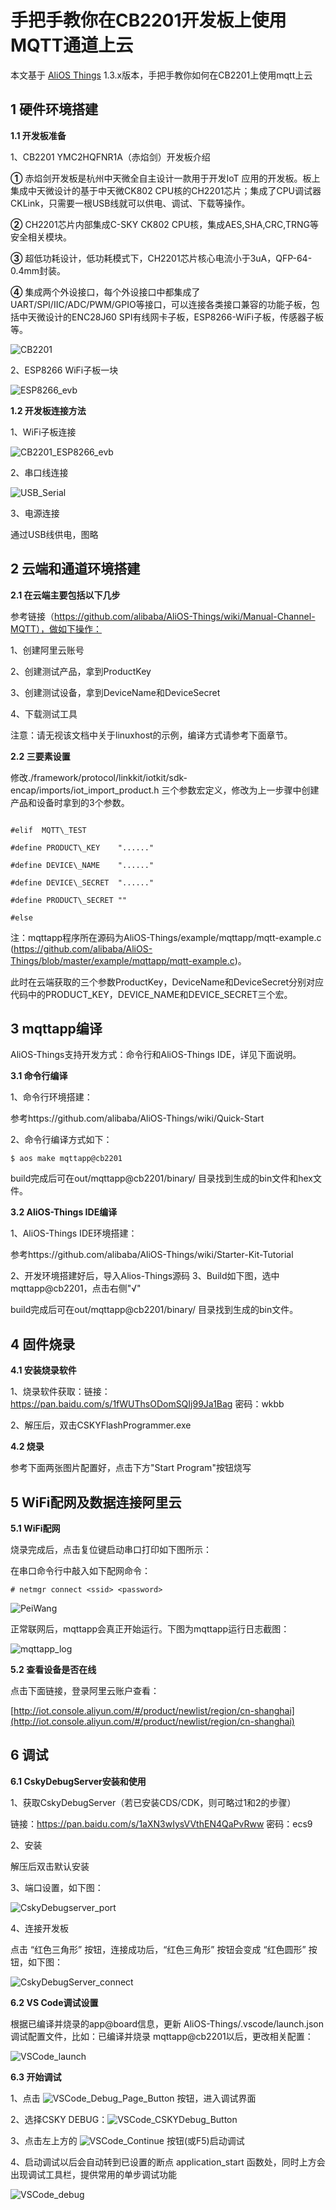 # 手把手教你在CB2201开发板上使用MQTT通道上云

本文基于 [AliOS Things](https://github.com/alibaba/AliOS-Things) 1.3.x版本，手把手教你如何在CB2201上使用mqtt上云

## **1 硬件环境搭建**

**1.1 开发板准备**

1、CB2201 YMC2HQFNR1A（赤焰剑）开发板介绍

**①** 赤焰剑开发板是杭州中天微全自主设计一款用于开发IoT 应用的开发板。板上集成中天微设计的基于中天微CK802 CPU核的CH2201芯片；集成了CPU调试器CKLink，只需要一根USB线就可以供电、调试、下载等操作。

**②** CH2201芯片内部集成C-SKY CK802 CPU核，集成AES,SHA,CRC,TRNG等安全相关模块。

**③** 超低功耗设计，低功耗模式下，CH2201芯片核心电流小于3uA，QFP-64-0.4mm封装。

**④** 集成两个外设接口，每个外设接口中都集成了UART/SPI/IIC/ADC/PWM/GPIO等接口，可以连接各类接口兼容的功能子板，包括中天微设计的ENC28J60 SPI有线网卡子板，ESP8266-WiFi子板，传感器子板等。

![CB2201](https://raw.githubusercontent.com/chenlf123/MarkdownPhotos/master/AliOS-Things/CB2201.png)

2、ESP8266 WiFi子板一块

![ESP8266_evb](https://raw.githubusercontent.com/chenlf123/MarkdownPhotos/master/AliOS-Things/ESP8266_evb.png)

**1.2 开发板连接方法**

1、WiFi子板连接

![CB2201_ESP8266_evb](https://raw.githubusercontent.com/chenlf123/MarkdownPhotos/master/AliOS-Things/CB2201_ESP8266_evb.png)

2、串口线连接

![USB_Serial](https://raw.githubusercontent.com/chenlf123/MarkdownPhotos/master/AliOS-Things/USB_Serial.png)

3、电源连接

通过USB线供电，图略

## **2 云端和通道环境搭建**

**2.1 在云端主要包括以下几步**

参考链接（https://github.com/alibaba/AliOS-Things/wiki/Manual-Channel-MQTT），做如下操作：

1、创建阿里云账号

2、创建测试产品，拿到ProductKey

3、创建测试设备，拿到DeviceName和DeviceSecret

4、下载测试工具

注意：请无视该文档中关于linuxhost的示例，编译方式请参考下面章节。

**2.2 三要素设置**

修改./framework/protocol/linkkit/iotkit/sdk-encap/imports/iot\_import\_product.h 三个参数宏定义，修改为上一步骤中创建产品和设备时拿到的3个参数。

```

#elif  MQTT\_TEST

#define PRODUCT\_KEY    "......"

#define DEVICE\_NAME    "......"

#define DEVICE\_SECRET  "......"

#define PRODUCT\_SECRET ""

#else

```

注：mqttapp程序所在源码为AliOS-Things/example/mqttapp/mqtt-example.c (https://github.com/alibaba/AliOS-Things/blob/master/example/mqttapp/mqtt-example.c)。

此时在云端获取的三个参数ProductKey，DeviceName和DeviceSecret分别对应代码中的PRODUCT\_KEY，DEVICE\_NAME和DEVICE\_SECRET三个宏。

## **3 mqttapp编译**

AliOS-Things支持开发方式：命令行和AliOS-Things IDE，详见下面说明。

**3.1 命令行编译**

1、命令行环境搭建：

参考https://github.com/alibaba/AliOS-Things/wiki/Quick-Start

2、命令行编译方式如下：

`$ aos make mqttapp@cb2201`

build完成后可在out/mqttapp@cb2201/binary/ 目录找到生成的bin文件和hex文件。

**3.2 AliOS-Things IDE编译**

1、AliOS-Things IDE环境搭建：

  参考https://github.com/alibaba/AliOS-Things/wiki/Starter-Kit-Tutorial

2、开发环境搭建好后，导入Alios-Things源码
3、Build如下图，选中mqttapp@cb2201，点击右侧&quot;√&quot;


build完成后可在out/mqttapp@cb2201/binary/ 目录找到生成的bin文件。

## **4 固件烧录**

**4.1 安装烧录软件**

1、烧录软件获取：链接：https://pan.baidu.com/s/1fWUThsODomSQIj99Ja1Bag 密码：wkbb

2、解压后，双击CSKYFlashProgrammer.exe

**4.2 烧录**

参考下面两张图片配置好，点击下方"Start Program"按钮烧写

## **5 WiFi配网及数据连接阿里云**

**5.1 WiFi配网**

烧录完成后，点击复位键启动串口打印如下图所示：

在串口命令行中敲入如下配网命令：

`# netmgr connect <ssid> <password>`

![PeiWang](https://raw.githubusercontent.com/chenlf123/MarkdownPhotos/master/AliOS-Things/PeiWang.png)

正常联网后，mqttapp会真正开始运行。下图为mqttapp运行日志截图：

![mqttapp_log](https://raw.githubusercontent.com/chenlf123/MarkdownPhotos/master/AliOS-Things/mqttapp_log.png)

**5.2 查看设备是否在线**

点击下面链接，登录阿里云账户查看：

[http://iot.console.aliyun.com/#/product/newlist/region/cn-shanghai](http://iot.console.aliyun.com/#/product/newlist/region/cn-shanghai)

## **6 调试**

**6.1 CskyDebugServer安装和使用**

1、获取CskyDebugServer（若已安装CDS/CDK，则可略过1和2的步骤）

链接：https://pan.baidu.com/s/1aXN3wIysVVthEN4QaPvRww 密码：ecs9

2、安装

  解压后双击默认安装

3、端口设置，如下图：

![CskyDebugserver_port](https://raw.githubusercontent.com/chenlf123/MarkdownPhotos/master/AliOS-Things/CskyDebugServer_port.png)

4、连接开发板

点击 “红色三角形” 按钮，连接成功后，“红色三角形” 按钮会变成 “红色圆形” 按钮，如下图：

![CskyDebugServer_connect](https://raw.githubusercontent.com/chenlf123/MarkdownPhotos/master/AliOS-Things/CskyDebugServer_connect.png)

**6.2 VS Code调试设置**

根据已编译并烧录的app@board信息，更新 AliOS-Things/.vscode/launch.json 调试配置文件，比如：已编译并烧录 mqttapp@cb2201以后，更改相关配置：

![VSCode_launch](https://raw.githubusercontent.com/chenlf123/MarkdownPhotos/master/AliOS-Things/VSCode_launch.png)

**6.3 开始调试**

1、点击 ![VSCode_Debug_Page_Button](https://raw.githubusercontent.com/chenlf123/MarkdownPhotos/master/AliOS-Things/VSCode_Debug_Page_Button.png) 按钮，进入调试界面

2、选择CSKY DEBUG：![VSCode_CSKYDebug_Button](https://raw.githubusercontent.com/chenlf123/MarkdownPhotos/master/AliOS-Things/VSCode_CSKYDebug_Button.png)

3、点击左上方的 ![VSCode_Continue](https://raw.githubusercontent.com/chenlf123/MarkdownPhotos/master/AliOS-Things/VSCode_Continue.png) 按钮(或F5)启动调试

4、启动调试以后会自动转到已设置的断点 application\_start 函数处，同时上方会出现调试工具栏，提供常用的单步调试功能

![VSCode_debug](https://raw.githubusercontent.com/chenlf123/MarkdownPhotos/master/AliOS-Things/VSCode_debug.png)

